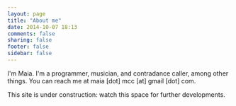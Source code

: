```yaml
---
layout: page
title: "About me"
date: 2014-10-07 18:13
comments: false
sharing: false
footer: false
sidebar: false
---
```

I'm Maia. I'm a programmer, musician, and contradance caller, among other things. You can reach me at maia [dot] mcc [at] gmail [dot] com.

This site is under construction: watch this space for further developments.